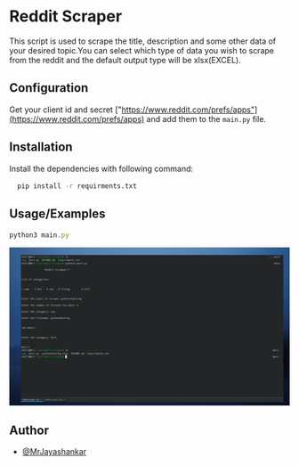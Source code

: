 
# Reddit Scraper

This script is used to scrape the title, description and some other data of your desired 
topic.You can select which type of data you wish to scrape from the reddit and the default output 
type will be xlsx(EXCEL).

## Configuration

Get your client id and secret ["https://www.reddit.com/prefs/apps"](https://www.reddit.com/prefs/apps) and add them to the ``main.py`` file.


## Installation

Install the dependencies with following command:

```bash
  pip install -r requirments.txt
```
    
## Usage/Examples

```javascript
python3 main.py
```
![Useage!](/img/g1.png)

## Author

- [@MrJayashankar](https://twitter.com/MrJayashankar)

